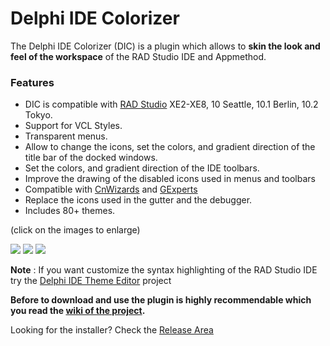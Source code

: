 # Delphi IDE Colorizer #

The Delphi IDE Colorizer (DIC) is a plugin which allows to **skin the look and feel of the workspace** of the RAD Studio IDE and Appmethod.


### Features ###

  * DIC is compatible with <a href='http://www.embarcadero.com/kr/products/delphi'>RAD Studio</a> XE2-XE8, 10 Seattle, 10.1 Berlin, 10.2 Tokyo.
  * Support for VCL Styles.
  * Transparent menus.
  * Allow to change the icons, set the colors, and gradient direction of the title bar of the docked windows.
  * Set the colors, and gradient direction of the IDE toolbars.
  * Improve the drawing of the disabled icons used in menus and toolbars
  * Compatible with <a href='http://www.cnpack.org/index.php?lang=en'>CnWizards</a> and <a href='http://www.gexperts.org'>GExperts</a>
  * Replace the icons used in the gutter and the debugger.
  * Includes 80+ themes.
  

(click on the images to enlarge)


![](https://raw.githubusercontent.com/RRUZ/Delphi-IDE-Colorizer/master/Images/DIC_DXTokio.png)
![](https://github.com/RRUZ/Delphi-IDE-Colorizer/blob/master/Images/xe8_codeeditor.png)
![](https://github.com/RRUZ/Delphi-IDE-Colorizer/blob/master/Images/xe8_mobilview.png)

**Note** : If you want customize the syntax highlighting of the RAD Studio IDE try the [Delphi IDE Theme Editor](https://github.com/RRUZ/delphi-ide-theme-editor) project

**Before to download and use the plugin is highly recommendable which you read the [wiki of the project](https://github.com/RRUZ/Delphi-IDE-Colorizer/wiki).**

Looking for the installer? Check the [Release Area](https://github.com/RRUZ/Delphi-IDE-Colorizer/releases/latest) 
